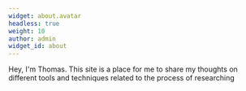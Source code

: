 ```yaml
---
widget: about.avatar
headless: true
weight: 10
author: admin
widget_id: about
---
```

Hey, I'm Thomas. This site is a place for me to share my thoughts on different tools and techniques related to the process of researching